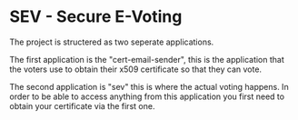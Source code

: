 # SEV - Secure E-Voting


The project is structered as two seperate applications.

The first application is the "cert-email-sender", this is the application that the voters use to obtain their x509 certificate so that they can vote.

The second application is "sev" this is where the actual voting happens. In order to be able to access anything from this application you first need to obtain your certificate via the first one.


